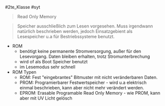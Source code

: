 #2te_Klasse #syt 

> Read Only Memory

> Speicher ausschließlich zum Lesen vorgesehen. Muss irgendwann natürlich beschrieben werden, jedoch Einsatzgebient als Lesespeicher u.a für Bestriebssysteme benutzt.

- ROM 
	- benötigt keine permanente Stromversorgung, außer für den Lesevorgang. Daten bleiben erhalten, trotz Stromunterbrechung
	- wird of als Boot Speicher benutzt
	- im Lesemodus sehr schnell
- ROM Typen
	- ROM: Fest "eingebrantes" Bitmuster mit nicht veränderbaren Daten.
	- PROM: Programierbarer Festwertspeicher - wird u.a elektrisch einmal beschrieben, kann aber nicht mehr verändert werden.
	- EPROM: Erasable Programable Read Only Memory - wie PROM, kann aber mit UV Licht gelösch